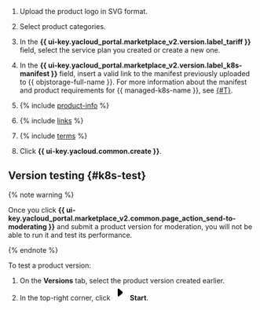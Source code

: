 1. Upload the product logo in SVG format.

1. Select product categories.

1. In the **{{ ui-key.yacloud_portal.marketplace_v2.version.label_tariff }}** field, select the service plan you created or create a new one.

1. In the **{{ ui-key.yacloud_portal.marketplace_v2.version.label_k8s-manifest }}** field, insert a valid link to the manifest previously uploaded to {{ objstorage-full-name }}. For more information about the manifest and product requirements for {{ managed-k8s-name }}, see [{#T}](../../marketplace/operations/create-container.md).

1. {% include [product-info](product-info.md) %}

1. {% include [links](links.md) %}

1. {% include [terms](terms.md) %}

1. Click **{{ ui-key.yacloud.common.create }}**.

## Version testing {#k8s-test}

{% note warning %}

Once you click **{{ ui-key.yacloud_portal.marketplace_v2.common.page_action_send-to-moderating }}** and submit a product version for moderation, you will not be able to run it and test its performance.

{% endnote %}

To test a product version:

1. On the **Versions** tab, select the product version created earlier.
1. In the top-right corner, click ![image](../../_assets/console-icons/caret-right.svg) **Start**.
